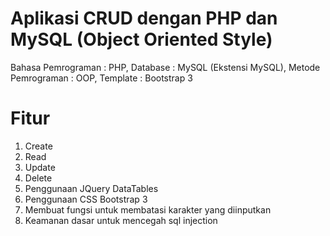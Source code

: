 # Aplikasi CRUD dengan PHP dan MySQL (Object Oriented Style)
Bahasa Pemrograman 	: PHP,
Database		        : MySQL (Ekstensi MySQL),
Metode Pemrograman	: OOP,
Template		        : Bootstrap 3

# Fitur
1. Create
2. Read
3. Update
4. Delete
5. Penggunaan JQuery DataTables
6. Penggunaan CSS Bootstrap 3
7. Membuat fungsi untuk membatasi karakter yang diinputkan
8. Keamanan dasar untuk mencegah sql injection
